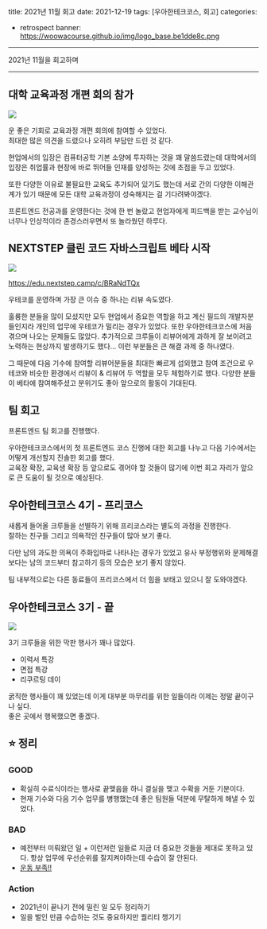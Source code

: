 title: 2021년 11월 회고
date: 2021-12-19
tags: [우아한테크코스, 회고]
categories:
- retrospect
banner: https://woowacourse.github.io/img/logo_base.be1dde8c.png

---

2021년 11월을 회고하며

<!-- more -->
---

## 대학 교육과정 개편 회의 참가

![](https://lh3.googleusercontent.com/-3twcInxSiwc/Yb9HFrNY69I/AAAAAAAAp2A/ZGIxZmdyREI5xUv6PfyFPv-hz_e-Gy33wCNcBGAsYHQ/s800/IMG_4797.png)

운 좋은 기회로 교육과정 개편 회의에 참여할 수 있었다.  
최대한 많은 의견을 드렸으나 오히려 부담만 드린 것 같다.

현업에서의 입장은 컴퓨터공학 기본 소양에 투자하는 것을 꽤 말씀드렸는데 대학에서의 입장은 취업률과 현장에 바로 뛰어들 인재를 양성하는 것에 초점을 두고 있었다.

또한 다양한 이유로 불필요한 교육도 추가되어 있기도 했는데 서로 간의 다양한 이해관계가 있기 때문에 모든 대학 교육과정이 성숙해지는 걸 기다려봐야겠다.

프론트엔드 전공과를 운영한다는 것에 한 번 놀랐고 현업자에게 피드백을 받는 교수님이 너무나 인상적이라 존경스러우면서 또 놀라웠던 하루다.

## NEXTSTEP 클린 코드 자바스크립트 베타 시작

![](https://img-c.udemycdn.com/course/480x270/4253080_1e23.jpg)

https://edu.nextstep.camp/c/BRaNdTQx

우테코를 운영하며 가장 큰 이슈 중 하나는 리뷰 속도였다.

훌륭한 분들을 많이 모셨지만 모두 현업에서 중요한 역할을 하고 계신 필드의 개발자분들인지라 개인의 업무에 우테코가 밀리는 경우가 있었다. 또한 우아한테크코스에 처음 겪으며 나오는 문제들도 많았다. 추가적으로 크루들이 리뷰어에게 과하게 잘 보이려고 노력하는 현상까지 발생하기도 했다... 이런 부분들은 큰 해결 과제 중 하나였다.

그 때문에 다음 기수에 참여할 리뷰어분들을 최대한 빠르게 섭외했고 참여 조건으로 우테코와 비슷한 환경에서 리뷰이 & 리뷰어 두 역할을 모두 체험하기로 했다. 다양한 분들이 베타에 참여해주셨고 분위기도 좋아 앞으로의 활동이 기대된다.

## 팀 회고

프론트엔드 팀 회고를 진행했다.

우아한테크코스에서의 첫 프론트엔드 코스 진행에 대한 회고를 나누고 다음 기수에서는 어떻게 개선할지 진솔한 회고를 했다.  
교육장 확장, 교육생 확장 등 앞으로도 겪어야 할 것들이 많기에 이번 회고 자리가 앞으로 큰 도움이 될 것으로 예상된다.

## 우아한테크코스 4기 - 프리코스

새롭게 들어올 크루들을 선별하기 위해 프리코스라는 별도의 과정을 진행한다.  
잘하는 친구들 그리고 의욕적인 친구들이 많아 보기 좋다.

다만 남의 과도한 의욕이 주화입마로 나타나는 경우가 있었고 유사 부정행위와 문제해결보다는 남의 코드부터 참고하기 등의 모습은 보기 좋지 않았다.

팀 내부적으로는 다른 동료들이 프리코스에서 더 힘을 보태고 있으니 잘 도와야겠다.

## 우아한테크코스 3기 - 끝

![](https://lh3.googleusercontent.com/-Um-9GwJRLxU/Yb9D1uLKteI/AAAAAAAAp10/7jQILUiHBPcGRfpv9T6ONy1jWSRjD1mmgCNcBGAsYHQ/s16000/IMG_8105.jpg)

3기 크루들을 위한 막판 행사가 꽤나 많았다.
- 이력서 특강
- 면접 특강
- 리쿠르팅 데이

굵직한 행사들이 꽤 있었는데 이게 대부분 마무리를 위한 일들이라 이제는 정말 끝이구나 싶다.  
좋은 곳에서 행복했으면 좋겠다.


## ⭐️ 정리

### GOOD

- 확실히 수료식이라는 행사로 끝맺음을 하니 결실을 맺고 수확을 거둔 기분이다.
- 현재 기수와 다음 기수 업무를 병행했는데 좋은 팀원들 덕분에 무탈하게 해낼 수 있었다.

### BAD

- 예전부터 미뤄왔던 일 + 이런저런 일들로 지금 더 중요한 것들을 제대로 못하고 있다. 항상 업무에 우선순위를 잘지켜야하는데 수습이 잘 안된다.
- [운동 부족!!](https://www.youtube.com/watch?v=XXB2sulyAgU&list=WL&index=14)

### Action

- 2021년이 끝나기 전에 밀린 일 모두 정리하기
- 일을 벌인 만큼 수습하는 것도 중요하지만 퀄리티 챙기기